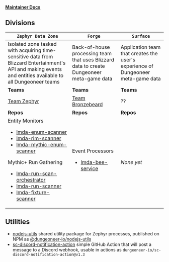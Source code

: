 #### [Maintainer Docs](https://github.com/dungeoneer-io/dio-knowledge)

## Divisions

| `Zephyr Data Zone` | `Forge` | `Surface` |
| ------------------ | ------- | --------- |
| Isolated zone tasked with acquiring time-sensitive data from Blizzard Entertainment's API and making events and entities available to all Dungeoneer teams | Back-of-house processing team that uses Blizzard data to create Dungeoneer meta-game data | Application team that creates the user's experience of Dungeoneer meta-game data |
| **Teams** | **Teams** | **Teams** |
| [Team Zephyr](https://github.com/orgs/dungeoneer-io/teams/team-zephyr) | [Team Bronzebeard](https://github.com/orgs/dungeoneer-io/teams/team-bronzebeard) | ?? |
| **Repos** | **Repos** | **Repos** |
| Entity Monitors<ul><li>[lmda-enum-scanner](https://github.com/dungeoneer-io/lmda-enum-scanner)</li><li>[lmda-rlm-scanner](https://github.com/dungeoneer-io/lmda-run-scanner)</li><li>[lmda-mythic-enum-scanner](https://github.com/dungeoneer-io/lmda-mythic-enum-scanner)</li></ul>Mythic+ Run Gathering<ul><li>[lmda-run-scan-orchestrator](https://github.com/dungeoneer-io/lmda-run-scan-orchestrator)</li><li>[lmda-run-scanner](https://github.com/dungeoneer-io/lmda-run-scanner)</li><li>[lmda-fixture-scanner](https://github.com/dungeoneer-io/lmda-fixture-scanner)</li></ul> | Event Processors<ul><li>[lmda-bee-service](https://github.com/dungeoneer-io/lmda-bee-service)</li></ul> | *None yet* |


## Utilities
- [nodejs-utils](https://github.com/dungeoneer-io/nodejs-utils) shared utility package for Zephyr processes, published on NPM as [@dungeoneer-io/nodejs-utils](https://www.npmjs.com/package/@dungeoneer-io/nodejs-utils)
- [sc-discord-notification-action](https://github.com/dungeoneer-io/sc-discord-notification-action) simple GitHub Action that will post a message to a Discord webhook, usable in actions as `dungeoneer-io/sc-discord-notification-action@v1.3`
